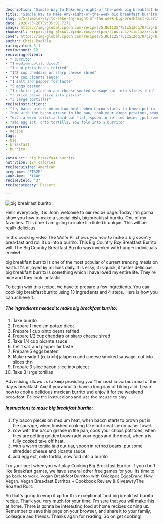 ```yaml
---
description: "Simple Way to Make Any-night-of-the-week big breakfast burrito"
title: "Simple Way to Make Any-night-of-the-week big breakfast burrito"
slug: 675-simple-way-to-make-any-night-of-the-week-big-breakfast-burrito
date: 2020-05-26T09:35:01.727Z
image: https://img-global.cpcdn.com/recipes/51861125/751x532cq70/big-breakfast-burrito-recipe-main-photo.jpg
thumbnail: https://img-global.cpcdn.com/recipes/51861125/751x532cq70/big-breakfast-burrito-recipe-main-photo.jpg
cover: https://img-global.cpcdn.com/recipes/51861125/751x532cq70/big-breakfast-burrito-recipe-main-photo.jpg
author: Chris Padilla
ratingvalue: 3.1
reviewcount: 12
recipeingredient:
- " burrito"
- "1 medium potato diced"
- "1 cup pinto beans refried"
- "1/2 cup cheddars or sharp cheese shred"
- "1/4 cup picante sauce"
- "1 salt and pepper for taste"
- "5 eggs beaten"
- "1 eckrich jalapeno and cheese smoked sausage cut into slices thin"
- "3 slice bacon slice into pieces"
- "3 large tortillas"
recipeinstructions:
- "fry bacon pieces on medium heat, when bacon starts to brown put in the sausage, when finished cooking take out meat lay on paper towel."
- "now with the bacon grease in the pan, cook your chops potatoes, when they are getting golden brown add your eggs and the meat, when a is fully cooked take off heat."
- "with a warm tortilla laid out flat, spoon in refried beans ,put some shredded cheese and picante sauce"
- "add egg ect, onto tortilla, now fold into a burrito"
categories:
- Recipe
tags:
- big
- breakfast
- burrito

katakunci: big breakfast burrito 
nutrition: 124 calories
recipecuisine: American
preptime: "PT32M"
cooktime: "PT30M"
recipeyield: "3"
recipecategory: Dessert

---
```



![big breakfast burrito](https://img-global.cpcdn.com/recipes/51861125/751x532cq70/big-breakfast-burrito-recipe-main-photo.jpg)

Hello everybody, it is John, welcome to our recipe page. Today, I'm gonna show you how to make a special dish, big breakfast burrito. One of my favorites. This time, I am going to make it a little bit unique. This will be really delicious.

In this cooking video The Wolfe Pit shows you how to make a big country breakfast and roll it up into a burrito. This Big Country Boy Breakfast Burrito will. The Big Country Breakfast Burrito was invented with hungry individuals in mind.

big breakfast burrito is one of the most popular of current trending meals on earth. It's enjoyed by millions daily. It is easy, it is quick, it tastes delicious. big breakfast burrito is something which I have loved my entire life. They're nice and they look fantastic.


To begin with this recipe, we have to prepare a few ingredients. You can cook big breakfast burrito using 10 ingredients and 4 steps. Here is how you can achieve it.

<!--inarticleads1-->

##### The ingredients needed to make big breakfast burrito:

1. Take  burrito
1. Prepare 1 medium potato diced
1. Prepare 1 cup pinto beans refried
1. Prepare 1/2 cup cheddars or sharp cheese shred
1. Take 1/4 cup picante sauce
1. Get 1 salt and pepper for taste
1. Prepare 5 eggs beaten
1. Make ready 1 (eckrich) jalapeno and cheese smoked sausage, cut into slices thin
1. Prepare 3 slice bacon slice into pieces
1. Take 3 large tortillas


Advertising allows us to keep providing you The most important meal of the day is breakfast! And if you about to have a long day of hiking and. Learn how to cook a delicious mexican burrito and enjoy it for the weekend breakfast. Follow the instruccions and use the mouse to play. 

<!--inarticleads2-->

##### Instructions to make big breakfast burrito:

1. fry bacon pieces on medium heat, when bacon starts to brown put in the sausage, when finished cooking take out meat lay on paper towel.
1. now with the bacon grease in the pan, cook your chops potatoes, when they are getting golden brown add your eggs and the meat, when a is fully cooked take off heat.
1. with a warm tortilla laid out flat, spoon in refried beans ,put some shredded cheese and picante sauce
1. add egg ect, onto tortilla, now fold into a burrito


Try your best when you will play Cooking Big Breakfast Burrito. If you don&#39;t like Breakfast games, we have several other free games for you. Its time to go back to work. Vegan Breakfast Burritos with Chickpea EggsBrand New Vegan. Vegan Breakfast Burritos + Cookbook Review &amp; GiveawayThe Roasted Root. 

So that's going to wrap it up for this exceptional food big breakfast burrito recipe. Thank you very much for your time. I'm sure that you will make this at home. There is gonna be interesting food at home recipes coming up. Remember to save this page on your browser, and share it to your family, colleague and friends. Thanks again for reading. Go on get cooking!
